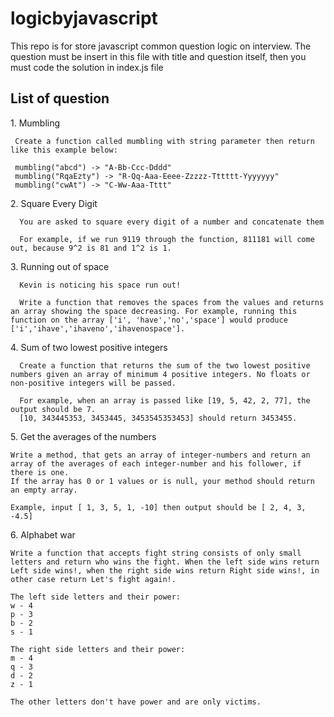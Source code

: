# logicbyjavascript
This repo is for store javascript common question logic on interview.
The question must be insert in this file with title and question itself, then you must code the solution in index.js file

## List of question
<span>1.</span> Mumbling<br/>
   ```
    Create a function called mumbling with string parameter then return like this example below:

    mumbling("abcd") -> "A-Bb-Ccc-Dddd"
    mumbling("RqaEzty") -> "R-Qq-Aaa-Eeee-Zzzzz-Tttttt-Yyyyyyy"
    mumbling("cwAt") -> "C-Ww-Aaa-Tttt"
   ```
<span>2.</span> Square Every Digit<br/>
  ```
    You are asked to square every digit of a number and concatenate them

    For example, if we run 9119 through the function, 811181 will come out, because 9^2 is 81 and 1^2 is 1.
   ```
<span>3.</span> Running out of space<br/>
  ```
    Kevin is noticing his space run out!

    Write a function that removes the spaces from the values and returns an array showing the space decreasing. For example, running this function on the array ['i', 'have','no','space'] would produce ['i','ihave','ihaveno','ihavenospace'].
   ```
<span>4.</span> Sum of two lowest positive integers<br/>
  ```
    Create a function that returns the sum of the two lowest positive numbers given an array of minimum 4 positive integers. No floats or non-positive integers will be passed.

    For example, when an array is passed like [19, 5, 42, 2, 77], the output should be 7.
    [10, 343445353, 3453445, 3453545353453] should return 3453455.
   ```

<span>5.</span> Get the averages of the numbers<br/>
  ```
  Write a method, that gets an array of integer-numbers and return an array of the averages of each integer-number and his follower, if there is one.
  If the array has 0 or 1 values or is null, your method should return an empty array.

  Example, input [ 1, 3, 5, 1, -10] then output should be [ 2, 4, 3, -4.5]
  ```
<span>6.</span> Alphabet war<br/>
  ```
  Write a function that accepts fight string consists of only small letters and return who wins the fight. When the left side wins return Left side wins!, when the right side wins return Right side wins!, in other case return Let's fight again!.

  The left side letters and their power:
  w - 4
  p - 3
  b - 2
  s - 1

  The right side letters and their power:
  m - 4
  q - 3
  d - 2
  z - 1
  
  The other letters don't have power and are only victims.
  ```